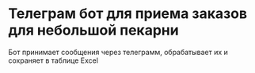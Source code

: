 # Телеграм бот для приема заказов для небольшой пекарни

Бот принимает сообщения через телеграмм, обрабатывает их и сохраняет в таблице Excel
